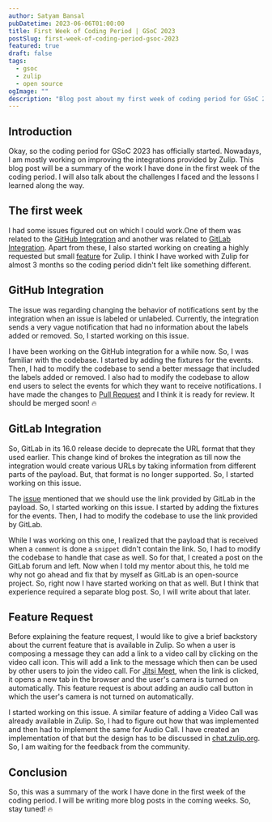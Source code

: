 ```yaml
---
author: Satyam Bansal
pubDatetime: 2023-06-06T01:00:00
title: First Week of Coding Period | GSoC 2023
postSlug: first-week-of-coding-period-gsoc-2023
featured: true
draft: false
tags:
  - gsoc
  - zulip
  - open source
ogImage: ""
description: "Blog post about my first week of coding period for GSoC 2023."
---
```


<!-- ## Table of contents -->

## Introduction

Okay, so the coding period for GSoC 2023 has officially started.
Nowadays, I am mostly working on improving the integrations provided
by Zulip. This blog post will be a summary of the work I have done in
the first week of the coding period. I will also talk about the
challenges I faced and the lessons I learned along the way.

## The first week

I had some issues figured out on which I could work.One of them was
related to the [GitHub
Integration](https://zulip.com/integrations/doc/github) and another
was related to [GitLab
Integration](https://zulip.com/integrations/doc/gitlab). Apart from
these, I also started working on creating a highly requested but small
[feature](https://github.com/zulip/zulip/issues/12207) for Zulip. I
think I have worked with Zulip for almost 3 months so the coding
period didn't felt like something different.

## GitHub Integration

The issue was regarding changing the behavior of notifications sent by
the integration when an issue is labeled or unlabeled. Currently, the
integration sends a very vague notification that had no information
about the labels added or removed. So, I started working on this
issue.

I have been working on the GitHub integration for a while now. So, I
was familiar with the codebase. I started by adding the fixtures for
the events. Then, I had to modify the codebase to send a better
message that included the labels added or removed. I also had to
modify the codebase to allow end users to select the events for which
they want to receive notifications. I have made the changes to [Pull
Request](https://github.com/zulip/zulip/pull/25831) and I think it is
ready for review. It should be merged soon! 🔥

## GitLab Integration

So, GitLab in its 16.0 release decide to deprecate the URL format that
they used earlier. This change kind of brokes the integration as till
now the integration would create various URLs by taking information
from different parts of the payload. But, that format is no longer
supported. So, I started working on this issue.

The [issue](https://github.com/zulip/zulip/issues/25643) mentioned
that we should use the link provided by GitLab in the payload. So, I
started working on this issue. I started by adding the fixtures for
the events. Then, I had to modify the codebase to use the link
provided by GitLab.

While I was working on this one, I realized that the payload that is
received when a `comment` is done a `snippet` didn't contain the link.
So, I had to modify the codebase to handle that case as well. So for
that, I created a post on the GitLab forum and left. Now when I told
my mentor about this, he told me why not go ahead and fix that by
myself as GitLab is an open-source project. So, right now I have
started working on that as well. But I think that experience required
a separate blog post. So, I will write about that later.

## Feature Request

Before explaining the feature request, I would like to give a brief
backstory about the current feature that is available in Zulip. So
when a user is composing a message they can add a link to a video call
by clicking on the video call icon. This will add a link to the
message which then can be used by other users to join the video call.
For [Jitsi Meet](https://meet.jit.si/), when the link is clicked, it
opens a new tab in the browser and the user's camera is turned on
automatically. This feature request is about adding an audio call
button in which the user's camera is not turned on automatically.

I started working on this issue. A similar feature of adding a Video
Call was already available in Zulip. So, I had to figure out how that
was implemented and then had to implement the same for Audio Call. I
have created an implementation of that but the design has to be
discussed in [chat.zulip.org](https://chat.zulip.org/). So, I am
waiting for the feedback from the community.

## Conclusion

So, this was a summary of the work I have done in the first week of
the coding period. I will be writing more blog posts in the coming
weeks. So, stay tuned! 🔥
